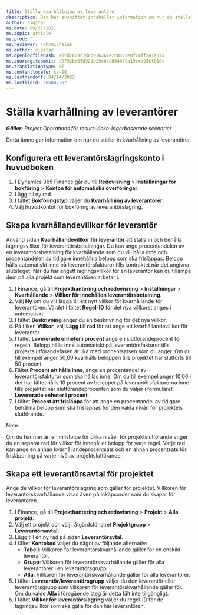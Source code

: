 ```yaml
---
title: Ställa kvarhållning av leverantörer
description: Det här avsnittet innehåller information om hur du ställer in kvarhållning av leverantörer.
author: sigitac
ms.date: 09/27/2021
ms.topic: article
ms.prod: ''
ms.reviewer: johnmichalak
ms.author: sigitac
ms.openlocfilehash: e0cd7669c7d6b916261e2c85cce0f24ff241a075
ms.sourcegitcommit: c0792bd65d92db25e0e8864879a19c4b93efb10c
ms.translationtype: HT
ms.contentlocale: sv-SE
ms.lasthandoff: 04/14/2022
ms.locfileid: "8583726"
---
```

# <a name="set-up-vendor-retention"></a>Ställa kvarhållning av leverantörer

_**Gäller:** Project Operations för resurs-/icke-lagerbaserade scenarier_

Detta ämne ger information om hur du ställer in kvarhållning av leverantörer.

## <a name="set-up-a-vendor-retention-account-in-general-ledger"></a>Konfigurera ett leverantörslagringskonto i huvudboken

1. I Dynamics 365 Finance går du till **Redovisning** > **Inställningar för bokföring** > **Konton för automatiska överföringar**.
2. Lägg till ny rad.
3. I fältet **Bokföringstyp** väljer du **Kvarhållning av leverantörer**.
4. Välj huvudkontot för bokföring av leverantörslagring.

## <a name="create-vendor-retention-terms"></a>Skapa kvarhållandevillkor för leverantör

Använd sidan **Kvarhållandevillkor för leverantör** att ställa in och behålla lagringsvillkor för leverantörsbetalningar. Du kan ange procentandelen av en leverantörsbetalning för kvarhållande som du vill hålla inne och procentandelen av tidigare innehållna belopp som ska frisläppas. Belopp hålls automatiskt inne på leverantörsfakturor tills kontraktet når det angivna slutsteget. När du har angett lagringsvillkor för en leverantör kan du tillämpa dem på alla projekt som leverantören arbetar i.

1. I Finance, gå till **Projekthantering och redovisning** > **Inställningar** > **Kvarhållande** > **Villkor för innehållen leverantörsbetalning**.
2. Välj **Ny** om du vill lägga till ett nytt villkor för kvarhållande för leverantören. Värdet i fältet **Regel-ID** för det nya villkoret anges i automatiskt. 
3. I fältet **Beskrivning** anger du en beskrivning för det nya villkor.
4. På fliken **Villkor**, välj **Lägg till rad** för att ange ett kvarhållandevillkor för leverantör.
5. I fältet **Levererade enheter i procent** ange en slutförandeprocent för regeln. Belopp hålls inne automatiskt på leverantörsfakturor tills projektslutförandefasen är lika med procentsatsen som du anger. Om du till exempel anger 50,00 kvarhålls beloppen tills projektet har slutförts till 50 procent.
6. Fältet **Procent att hålla inne**, ange en procentandel av leverantörsfakturor som ska hållas inne. Om du till exempel anger 10,00 i det här fältet hålls 10 procent av beloppet på leverantörsfakturorna inne tills projektet når slutförandeprocenten som du väljer i formuläret **Levererade enheter i procent**.
7. I fältet **Procent att frisläppa** för att ange en procentandel av tidigare behållna belopp som ska frisläppas för den valda nivån för projektets slutförande.

> [!NOTE]
> Om du har mer än en milstolpe för olika nivåer för projektslutförande anger du en separat rad för villkor för innehållet belopp för varje regel. Varje rad kan ange en annan kvarhållandeprocentsats och en annan procentsats för frisläppning på varje nivå av projektslutförande.

## <a name="set-up-a-vendor-agreement-for-the-project"></a>Skapa ett leverantörsavtal för projektet

Ange de villkor för leverantörslagring som gäller för projektet. Villkoren för leverantörskvarhållande visas även på inköpsorder som du skapar för leverantören.

1. I Finance, gå till **Projekthantering och redovisning** > **Projekt** > **Alla projekt**. 
2. Välj ett projekt och välj i åtgärdsfönstret **Projektgrupp** > **Leverantörsavtal**.
3. Lägg till en ny rad på sidan **Leverantöravtal**.
4. I fältet **Kontokod** väljer du något av följande alternativ:
   - **Tabell**: Villkoren för leverantörskvarhållande gäller för en enskild leverantör.
   - **Grupp**: Villkoren för leverantörskvarhållande gäller för alla leverantörer i en leverantörsgrupp.
   - **Alla**: Villkoren för leverantörskvarhållande gäller för alla leverantörer.
5. I fältet **Leverantör/leverantörsgrupp** väljer du den leverantör eller leverantörsgrupp som villkoren för leverantörskvarhållande gäller för. Om du valde **Alla** i föregående steg är detta fält inte tillgängligt.
6. I fältet **Villkor för leverantörslagring** väljer du regel-ID för de lagringsvillkor som ska gälla för den här leverantören.

